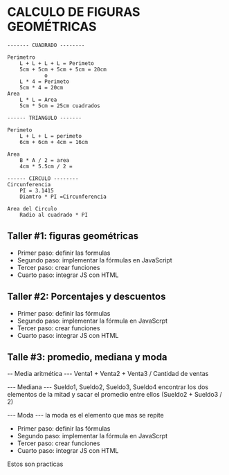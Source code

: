 # CALCULO DE FIGURAS GEOMÉTRICAS
    ------- CUADRADO --------

    Perimetro
        L + L + L + L = Perimeto
        5cm + 5cm + 5cm + 5cm = 20cm
                o
        L * 4 = Perimeto
        5cm * 4 = 20cm
    Area
        L * L = Area
        5cm * 5cm = 25cm cuadrados

    ------ TRIANGULO -------

    Perimeto
        L + L + L = perimeto
        6cm + 6cm + 4cm = 16cm

    Area
        B * A / 2 = area
        4cm * 5.5cm / 2 =

    ------ CIRCULO --------
    Circunferencia
        PI = 3.1415
        Diamtro * PI =Circunferencia

    Area del Circulo 
        Radio al cuadrado * PI

## Taller #1: figuras geométricas
- Primer paso: definir las formulas
- Segundo paso: implementar la fórmulas en JavaScript
- Tercer paso: crear funciones
- Cuarto paso: integrar JS con HTML

## Taller #2: Porcentajes y descuentos
- Primer paso: definir las fórmulas
- Segundo paso: implementar la fórmula en JavaScrpt
- Tercer paso: crear funciones
- Cuarto paso: integrar JS con HTML

## Talle #3: promedio, mediana y moda
-- Media aritmética ---
Venta1 + Venta2 + Venta3 / Cantidad de ventas

--- Mediana ---
Sueldo1, Sueldo2, Sueldo3, Sueldo4
encontrar los dos elementos de la mitad y sacar el promedio entre ellos (Sueldo2 + Sueldo3 / 2)

--- Moda ---
la moda es el elemento que mas se repite

- Primer paso: definir las fórmulas
- Segundo paso: implementar la fórmula en JavaScrpt
- Tercer paso: crear funciones
- Cuarto paso: integrar JS con HTML

Estos son practicas